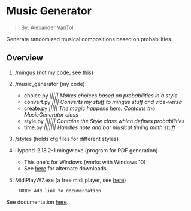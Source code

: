Music Generator
===============
 > By: Alexander VanTol

Generate randomized musical compositions based on probabilities.

Overview
--------

1. /mingus (not my code, see [this](https://github.com/bspaans/python-mingus))
2. /music_generator (my code)
    - choice.py *||||| Makes choices based on probabilities in a style*
    - convert.py *|||| Converts my stuff to mingus stuff and vice-versa*
    - create.py *||||| The magic happens here. Contains the MusicGenerator class*
    - style.py *|||||| Contains the Style class which defines probabilities*
    - time.py *||||||| Handles note and bar musical timing math stuff*
3. /styles (holds cfg files for different styles)
4. lilypond-2.18.2-1.mingw.exe (program for PDF generation)
    - This one's for Windows (works with Windows 10)
    - See [here](http://lilypond.org/download.html) for alternate downloads
5. MidiPlayW7.exe (a free midi player, see [here](http://www.chrishills.org.uk/midiplay/))

        TODO: Add link to documentation
See documentation [here]().

